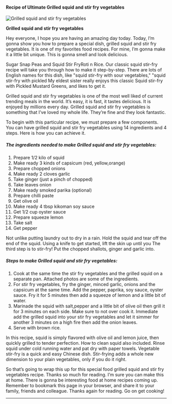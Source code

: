             

#### Recipe of Ultimate Grilled squid and stir fry vegetables

![Grilled squid and stir fry vegetables](https://img-global.cpcdn.com/recipes/0e8c49b6255df2d5/751x532cq70/grilled-squid-and-stir-fry-vegetables-recipe-main-photo.jpg)

**Grilled squid and stir fry vegetables**

Hey everyone, I hope you are having an amazing day today. Today, I’m gonna show you how to prepare a special dish, grilled squid and stir fry vegetables. It is one of my favorites food recipes. For mine, I’m gonna make it a little bit unique. This is gonna smell and look delicious.

Sugar Snap Peas and Squid Stir FryRoti n Rice. Our classic squid stir-fry recipe will take you through how to make it step-by-step. There are lots of English names for this dish, like "squid stir-fry with sour vegetables," "squid stir-fry with pickled My eldest sister really enjoys this classic Squid stir-fry with Pickled Mustard Greens, and likes to get it.

Grilled squid and stir fry vegetables is one of the most well liked of current trending meals in the world. It’s easy, it is fast, it tastes delicious. It is enjoyed by millions every day. Grilled squid and stir fry vegetables is something that I’ve loved my whole life. They’re fine and they look fantastic.

To begin with this particular recipe, we must prepare a few components. You can have grilled squid and stir fry vegetables using 14 ingredients and 4 steps. Here is how you can achieve it.

##### The ingredients needed to make Grilled squid and stir fry vegetables:

1.  Prepare 1/2 kilo of squid
2.  Make ready 3 kinds of capsicum (red, yellow,orange)
3.  Prepare chopped onions
4.  Make ready 2 cloves garlic
5.  Take ginger (just a pinch of chopped)
6.  Take leaves onion
7.  Make ready smoked parika (optional)
8.  Prepare chilli paste
9.  Get olive oil
10.  Make ready 4 tbsp kikoman soy sauce
11.  Get 1/2 cup oyster sauce
12.  Prepare squeeze lemon
13.  Take salt
14.  Get pepper

Not unlike putting laundry out to dry in a rain. Hold the squid and tear off the end of the squid. Using a knife to get started, lift the skin up until you The third step is to stir-fry! Put the chopped shallots, ginger and garlic into.

##### Steps to make Grilled squid and stir fry vegetables:

1.  Cook at the same time the stir fry vegetables and the grilled squid on a separate pan. Attached photos are some of the ingredients.
2.  For stir fry vegetables, fry the ginger, minced garlic, onions and the capsicum at the same time. Add the pepper, paprika, soy sauce, oyster sauce. Fry it for 5 minutes then add a squeeze of lemon and a little bit of water.
3.  Marinade the squid with salt,pepper and a little bit of olive oil then grill it for 3 minutes on each side. Make sure to not over cook it. Immediate add the grilled squid into your stir fry vegetables and let it simmer for another 3 minutes on a high fire then add the onion leaves.
4.  Serve with brown rice.

In this recipe, squid is simply flavored with olive oil and lemon juice, then quickly grilled to tender perfection. How to clean squid also included. Rinse squid under cold running water and pat dry with paper towels. Vegetable stir-fry is a quick and easy Chinese dish. Stir-frying adds a whole new dimension to your plain vegetables, only if you do it right.

So that’s going to wrap this up for this special food grilled squid and stir fry vegetables recipe. Thanks so much for reading. I’m sure you can make this at home. There is gonna be interesting food at home recipes coming up. Remember to bookmark this page in your browser, and share it to your family, friends and colleague. Thanks again for reading. Go on get cooking!

* * *
